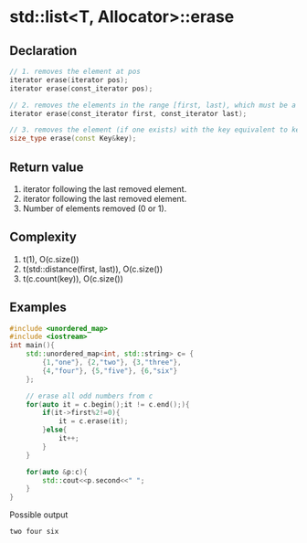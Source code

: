 # std::list<T, Allocator>::erase

## Declaration
~~~c++
// 1. removes the element at pos
iterator erase(iterator pos);
iterator erase(const_iterator pos);

// 2. removes the elements in the range [first, last), which must be a valid range in *this.
iterator erase(const_iterator first, const_iterator last);

// 3. removes the element (if one exists) with the key equivalent to key.
size_type erase(const Key&key);
~~~
## Return value
1. iterator following the last removed element.
2. iterator following the last removed element.
3. Number of elements removed (0 or 1).

## Complexity
1. t(1), O(c.size())
2. t(std::distance(first, last)), O(c.size())
3. t(c.count(key)), O(c.size())

## Examples
~~~c++
#include <unordered_map>
#include <iostream>
int main(){
    std::unordered_map<int, std::string> c= {
        {1,"one"}, {2,"two"}, {3,"three"},
        {4,"four"}, {5,"five"}, {6,"six"}
    };

    // erase all odd numbers from c
    for(auto it = c.begin();it != c.end();){
        if(it->first%2!=0){
            it = c.erase(it);
        }else{
            it++;
        }        
    }

    for(auto &p:c){
        std::cout<<p.second<<" ";
    }
}
~~~
Possible output
~~~c++
two four six
~~~

